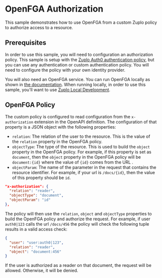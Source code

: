 # OpenFGA Authorization

This sample demonstrates how to use OpenFGA from a custom Zuplo policy to authorize access to a resource.

## Prerequisites

In order to use this sample, you will need to configuration an authorization policy. This sample is setup with the [Zuplo Auth0 authentication policy](https://zuplo.com/docs/policies/auth0-jwt-auth-inbound), but you can use any authentication or custom authentication policy. You will need to configure the policy with your own identity provider.

You will also need an OpenFGA service. You can run OpenFGA locally as shown in [the documentation](https://openfga.dev/docs/getting-started/setup-openfga/docker#step-by-step). When running locally, in order to use this sample, you'll want to use [Zuplo Local Development](https://zuplo.com/docs/articles/local-development).

## OpenFGA Policy

The custom policy is configured to read configuration from the `x-authorization` extension in the OpenAPI definition. The configuration of that property is a JSON object with the following properties:

- `relation`: The relation of the user to the resource. This is the value of the `relation` property in the OpenFGA policy.
- `objectType`: The type of the resource. This is used to build the `object` property in the OpenFGA policy. For example, if this property is set as `document`, then the `object` property in the OpenFGA policy will be `document:{id}` where the value of `{id}` comes from the URL .
- `objectParam`: The name of the parameter in the request that contains the resource identifier. For example, if your url is `/docs/{id}`, then the value of this property should be `id`.

```json
"x-authorization": {
  "relation": "reader",
  "objectType": "document",
  "objectParam": "id"
},
```

The policy will then use the `relation`, `object` and `objectType` properties to build the OpenFGA policy and authorize the request. For example, if user `auth0|123` calls the url `/docs/456` the policy will check the following tuple results in a valid access check:

```json
{
  "user": "user:auth0|123",
  "relation": "reader",
  "object": "document:456"
}
```

If the user is authorized as a reader on that document, the request will be allowed. Otherwise, it will be denied.

